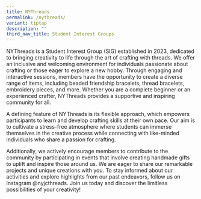 ```yaml
---
title: NYThreads
permalink: /nythreads/
variant: tiptap
description: ""
third_nav_title: Student Interest Groups
---
```

<p>NYThreads is a Student Interest Group (SIG) established in 2023, dedicated
to bringing creativity to life through the art of crafting with threads.
We offer an inclusive and welcoming environment for individuals passionate
about crafting or those eager to explore a new hobby. Through engaging
and interactive sessions, members have the opportunity to create a diverse
range of items, including beaded friendship bracelets, thread bracelets,
embroidery pieces, and more. Whether you are a complete beginner or an
experienced crafter, NYThreads provides a supportive and inspiring community
for all.</p>
<p>A defining feature of NYThreads is its flexible approach, which empowers
participants to learn and develop crafting skills at their own pace. Our
aim is to cultivate a stress-free atmosphere where students can immerse
themselves in the creative process while connecting with like-minded individuals
who share a passion for crafting.</p>
<p>Additionally, we actively encourage members to contribute to the community
by participating in events that involve creating handmade gifts to uplift
and inspire those around us. We are eager to share our remarkable projects
and unique creations with you. To stay informed about our activities and
explore highlights from our past endeavors, follow us on Instagram @nyjcthreads.
Join us today and discover the limitless possibilities of your creativity!</p>